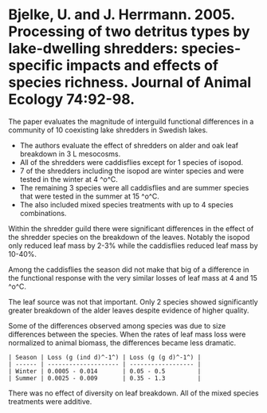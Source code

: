 # Bjelke, U. and J. Herrmann. 2005. Processing of two detritus types by lake-dwelling shredders: species-specific impacts and effects of species richness. Journal of Animal Ecology 74:92-98.

The paper evaluates the magnitude of interguild functional differences in a community of 10 coexisting lake shredders in Swedish lakes. 

* The authors evaluate the effect of shredders on alder and oak leaf breakdown in 3 L mesocosms.
* All of the shredders were caddisflies except for 1 species of isopod.  
* 7 of the shredders including the isopod are winter species and were tested in the winter at 4 ^o^C.
* The remaining 3 species were all caddisflies and are summer species that were tested in the summer at 15 ^o^C.
* The also included mixed species treatments with up to 4 species combinations.

Within the shredder guild there were significant differences in the effect of the shredder species on the breakdown of the leaves. Notably the isopod only reduced leaf mass by 2-3% while the caddisflies reduced leaf mass by 10-40%. 

Among the caddisflies the season did not make that big of a difference in the functional response with the very similar losses of leaf mass at 4 and 15 ^o^C.

The leaf source was not that important.  Only 2 species showed significantly greater breakdown of the alder leaves despite evidence of higher quality.

Some of the differences observed among species was due to size differences between the species.  When the rates of leaf mass loss were normalized to animal biomass, the differences became less dramatic.  

    | Season | Loss (g (ind d)^-1^) | Loss (g (g d)^-1^) |
    | ------ | -------------------- | ------------------ |
    | Winter | 0.0005 - 0.014       | 0.05 - 0.5         |
    | Summer | 0.0025 - 0.009       | 0.35 - 1.3         |

There was no effect of diversity on leaf breakdown.  All of the mixed species treatments were additive.


